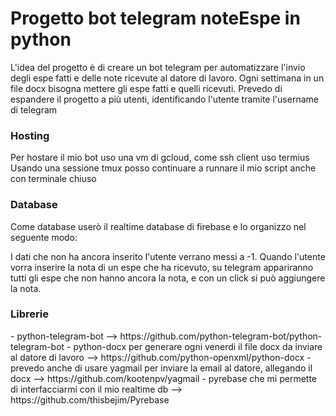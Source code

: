<h1>Progetto bot telegram noteEspe in python</h1>
  L'idea del progetto è di creare un bot telegram per automatizzare l'invio degli espe fatti e delle note ricevute al datore di lavoro.
  Ogni settimana in un file docx bisogna mettere gli espe fatti e quelli ricevuti.
  Prevedo di espandere il progetto a più utenti, identificando l'utente tramite l'username di telegram
  
<h3>Hosting</h3>
Per hostare il mio bot uso una vm di gcloud, come ssh client uso termius
Usando una sessione tmux posso continuare a runnare il mio script anche con terminale chiuso

<h3>Database</h3>
Come database userò il realtime database di firebase e lo organizzo nel seguente modo:

I dati che non ha ancora inserito l'utente verrano messi a -1.
Quando l'utente vorra inserire la nota di un espe che ha ricevuto, su telegram appariranno tutti gli espe che non hanno ancora la nota,
e con un click si può aggiungere la nota.


<h3>Librerie</h3>
- python-telegram-bot --> https://github.com/python-telegram-bot/python-telegram-bot
- python-docx per generare ogni venerdi il file docx da inviare al datore di lavoro --> https://github.com/python-openxml/python-docx
- prevedo anche di usare yagmail per inviare la email al datore, allegando il docx --> https://github.com/kootenpv/yagmail
- pyrebase che mi permette di interfacciarmi con il mio realtime db --> https://github.com/thisbejim/Pyrebase
